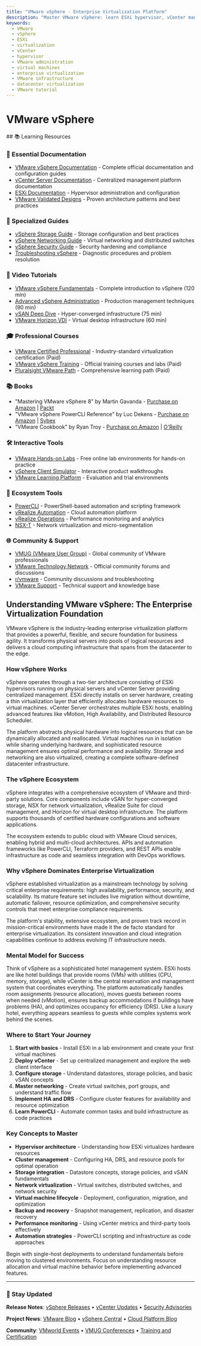 ```yaml
---
title: "VMware vSphere - Enterprise Virtualization Platform"
description: "Master VMware vSphere: learn ESXi hypervisor, vCenter management, VM operations, networking, storage, and high availability for enterprise virtualization."
keywords:
  - VMware
  - vSphere
  - ESXi
  - virtualization
  - vCenter
  - hypervisor
  - VMware administration
  - virtual machines
  - enterprise virtualization
  - VMware infrastructure
  - datacenter virtualization
  - VMware tutorial
---
```


# VMware vSphere

<GitHubButtons />
## 📚 Learning Resources

### 📖 Essential Documentation
- [VMware vSphere Documentation](https://docs.vmware.com/en/VMware-vSphere/index.html) - Complete official documentation and configuration guides
- [vCenter Server Documentation](https://docs.vmware.com/en/VMware-vCenter-Server/index.html) - Centralized management platform documentation
- [ESXi Documentation](https://docs.vmware.com/en/VMware-vSphere/8.0/vsphere-esxi-host-client/index.html) - Hypervisor administration and configuration
- [VMware Validated Designs](https://core.vmware.com/vmware-validated-design) - Proven architecture patterns and best practices

### 📝 Specialized Guides
- [vSphere Storage Guide](https://docs.vmware.com/en/VMware-vSphere/8.0/vsphere-storage/index.html) - Storage configuration and best practices
- [vSphere Networking Guide](https://docs.vmware.com/en/VMware-vSphere/8.0/vsphere-networking/index.html) - Virtual networking and distributed switches
- [vSphere Security Guide](https://docs.vmware.com/en/VMware-vSphere/8.0/vsphere-security/index.html) - Security hardening and compliance
- [Troubleshooting vSphere](https://docs.vmware.com/en/VMware-vSphere/8.0/vsphere-troubleshooting/index.html) - Diagnostic procedures and problem resolution

### 🎥 Video Tutorials
- [VMware vSphere Fundamentals](https://www.youtube.com/watch?v=4XrBZ2JtP7E) - Complete introduction to vSphere (120 min)
- [Advanced vSphere Administration](https://www.youtube.com/watch?v=9P5PXCkLCPg) - Production management techniques (90 min)
- [vSAN Deep Dive](https://www.youtube.com/watch?v=TS_Jg7K4YwM) - Hyper-converged infrastructure (75 min)
- [VMware Horizon VDI](https://www.youtube.com/watch?v=2K1nVWqbI4g) - Virtual desktop infrastructure (60 min)

### 🎓 Professional Courses
- [VMware Certified Professional](https://www.vmware.com/education-services/certification/vcp.html) - Industry-standard virtualization certification (Paid)
- [VMware vSphere Training](https://www.vmware.com/education-services/certification/vcp-dcv.html) - Official training courses and labs (Paid)
- [Pluralsight VMware Path](https://www.pluralsight.com/paths/vmware-certified-professional-data-center-virtualization) - Comprehensive learning path (Paid)

### 📚 Books
- "Mastering VMware vSphere 8" by Martin Gavanda - [Purchase on Amazon](https://www.amazon.com/Mastering-VMware-vSphere-Martin-Gavanda/dp/1803245891) | [Packt](https://www.packtpub.com/product/mastering-vmware-vsphere-8/9781803245898)
- "VMware vSphere PowerCLI Reference" by Luc Dekens - [Purchase on Amazon](https://www.amazon.com/VMware-vSphere-PowerCLI-Reference-Automating/dp/1118925173) | [Sybex](https://www.wiley.com/en-us/VMware+vSphere+PowerCLI+Reference%3A+Automating+vSphere+Administration%2C+2nd+Edition-p-9781118925171)
- "VMware Cookbook" by Ryan Troy - [Purchase on Amazon](https://www.amazon.com/VMware-Cookbook-Practical-Examples-Administration/dp/1449362842) | [O'Reilly](https://www.oreilly.com/library/view/vmware-cookbook/9781449362843/)

### 🛠️ Interactive Tools
- [VMware Hands-on Labs](https://labs.hol.vmware.com/) - Free online lab environments for hands-on practice
- [vSphere Client Simulator](https://featurewalkthrough.vmware.com/) - Interactive product walkthroughs
- [VMware Learning Platform](https://customerconnect.vmware.com/en/web/vmware/evalcenter) - Evaluation and trial environments

### 🚀 Ecosystem Tools
- [PowerCLI](https://developer.vmware.com/powercli) - PowerShell-based automation and scripting framework
- [vRealize Automation](https://docs.vmware.com/en/vRealize-Automation/index.html) - Cloud automation platform
- [vRealize Operations](https://docs.vmware.com/en/vRealize-Operations/index.html) - Performance monitoring and analytics
- [NSX-T](https://docs.vmware.com/en/VMware-NSX-T-Data-Center/index.html) - Network virtualization and micro-segmentation

### 🌐 Community & Support
- [VMUG (VMware User Group)](https://www.vmug.com/) - Global community of VMware professionals
- [VMware Technology Network](https://communities.vmware.com/) - Official community forums and discussions
- [r/vmware](https://www.reddit.com/r/vmware/) - Community discussions and troubleshooting
- [VMware Support](https://support.vmware.com/) - Technical support and knowledge base

## Understanding VMware vSphere: The Enterprise Virtualization Foundation

VMware vSphere is the industry-leading enterprise virtualization platform that provides a powerful, flexible, and secure foundation for business agility. It transforms physical servers into pools of logical resources and delivers a cloud computing infrastructure that spans from the datacenter to the edge.

### How vSphere Works
vSphere operates through a two-tier architecture consisting of ESXi hypervisors running on physical servers and vCenter Server providing centralized management. ESXi directly installs on server hardware, creating a thin virtualization layer that efficiently allocates hardware resources to virtual machines. vCenter Server orchestrates multiple ESXi hosts, enabling advanced features like vMotion, High Availability, and Distributed Resource Scheduler.

The platform abstracts physical hardware into logical resources that can be dynamically allocated and reallocated. Virtual machines run in isolation while sharing underlying hardware, and sophisticated resource management ensures optimal performance and availability. Storage and networking are also virtualized, creating a complete software-defined datacenter infrastructure.

### The vSphere Ecosystem
vSphere integrates with a comprehensive ecosystem of VMware and third-party solutions. Core components include vSAN for hyper-converged storage, NSX for network virtualization, vRealize Suite for cloud management, and Horizon for virtual desktop infrastructure. The platform supports thousands of certified hardware configurations and software applications.

The ecosystem extends to public cloud with VMware Cloud services, enabling hybrid and multi-cloud architectures. APIs and automation frameworks like PowerCLI, Terraform providers, and REST APIs enable infrastructure as code and seamless integration with DevOps workflows.

### Why vSphere Dominates Enterprise Virtualization
vSphere established virtualization as a mainstream technology by solving critical enterprise requirements: high availability, performance, security, and scalability. Its mature feature set includes live migration without downtime, automatic failover, resource optimization, and comprehensive security controls that meet enterprise compliance requirements.

The platform's stability, extensive ecosystem, and proven track record in mission-critical environments have made it the de facto standard for enterprise virtualization. Its consistent innovation and cloud integration capabilities continue to address evolving IT infrastructure needs.

### Mental Model for Success
Think of vSphere as a sophisticated hotel management system. ESXi hosts are like hotel buildings that provide rooms (VMs) with utilities (CPU, memory, storage), while vCenter is the central reservation and management system that coordinates everything. The platform automatically handles room assignments (resource allocation), moves guests between rooms when needed (vMotion), ensures backup accommodations if buildings have problems (HA), and optimizes occupancy for efficiency (DRS). Like a luxury hotel, everything appears seamless to guests while complex systems work behind the scenes.

### Where to Start Your Journey
1. **Start with basics** - Install ESXi in a lab environment and create your first virtual machines
2. **Deploy vCenter** - Set up centralized management and explore the web client interface
3. **Configure storage** - Understand datastores, storage policies, and basic vSAN concepts
4. **Master networking** - Create virtual switches, port groups, and understand traffic flow
5. **Implement HA and DRS** - Configure cluster features for availability and resource optimization
6. **Learn PowerCLI** - Automate common tasks and build infrastructure as code practices

### Key Concepts to Master
- **Hypervisor architecture** - Understanding how ESXi virtualizes hardware resources
- **Cluster management** - Configuring HA, DRS, and resource pools for optimal operation
- **Storage integration** - Datastore concepts, storage policies, and vSAN fundamentals
- **Network virtualization** - Virtual switches, distributed switches, and network security
- **Virtual machine lifecycle** - Deployment, configuration, migration, and optimization
- **Backup and recovery** - Snapshot management, replication, and disaster recovery
- **Performance monitoring** - Using vCenter metrics and third-party tools effectively
- **Automation strategies** - PowerCLI scripting and infrastructure as code approaches

Begin with single-host deployments to understand fundamentals before moving to clustered environments. Focus on understanding resource allocation and virtual machine behavior before implementing advanced features.

---

### 📡 Stay Updated

**Release Notes**: [vSphere Releases](https://docs.vmware.com/en/VMware-vSphere/8.0/rn/vsphere-esxi-80-release-notes/index.html) • [vCenter Updates](https://docs.vmware.com/en/VMware-vCenter-Server/8.0/rn/vmware-vcenter-server-80-release-notes/index.html) • [Security Advisories](https://www.vmware.com/security/advisories.html)

**Project News**: [VMware Blog](https://blogs.vmware.com/) • [vSphere Central](https://blogs.vmware.com/vsphere/) • [Cloud Platform Blog](https://blogs.vmware.com/cloudplatform/)

**Community**: [VMworld Events](https://www.vmware.com/company/events.html) • [VMUG Conferences](https://www.vmug.com/events/) • [Training and Certification](https://www.vmware.com/education-services.html)